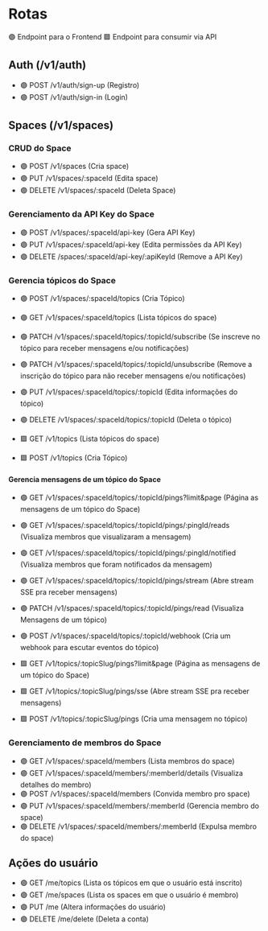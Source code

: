 # Rotas

🟣 Endpoint para o Frontend
🟪 Endpoint para consumir via API

## Auth (/v1/auth)

- 🟣 POST /v1/auth/sign-up (Registro)
- 🟣 POST /v1/auth/sign-in (Login)

## Spaces (/v1/spaces)

### CRUD do Space

- 🟣 POST /v1/spaces (Cria space)
- 🟣 PUT /v1/spaces/:spaceId (Edita space)
- 🟣 DELETE /v1/spaces/:spaceId (Deleta Space)

### Gerenciamento da API Key do Space

- 🟣 POST /v1/spaces/:spaceId/api-key (Gera API Key)
- 🟣 PUT /v1/spaces/:spaceId/api-key (Edita permissões da API Key)
- 🟣 DELETE /spaces/:spaceId/api-key/:apiKeyId (Remove a API Key)

### Gerencia tópicos do Space

- 🟣 POST /v1/spaces/:spaceId/topics (Cria Tópico)
- 🟣 GET /v1/spaces/:spaceId/topics (Lista tópicos do space)
- 🟣 PATCH /v1/spaces/:spaceId/topics/:topicId/subscribe (Se inscreve no tópico para receber mensagens e/ou notificações)
- 🟣 PATCH /v1/spaces/:spaceId/topics/:topicId/unsubscribe (Remove a inscrição do tópico para não receber mensagens e/ou notificações)
- 🟣 PUT /v1/spaces/:spaceId/topics/:topicId (Edita informações do tópico)
- 🟣 DELETE /v1/spaces/:spaceId/topics/:topicId (Deleta o tópico)

- 🟪 GET /v1/topics (Lista tópicos do space)
- 🟪 POST /v1/topics (Cria Tópico)

#### Gerencia mensagens de um tópico do Space

- 🟣 GET /v1/spaces/:spaceId/topics/:topicId/pings?limit&page (Página as mensagens de um tópico do Space)
- 🟣 GET /v1/spaces/:spaceId/topics/:topicId/pings/:pingId/reads (Visualiza membros que visualizaram a mensagem)
- 🟣 GET /v1/spaces/:spaceId/topics/:topicId/pings/:pingId/notified (Visualiza membros que foram notificados da mensagem)
- 🟣 GET /v1/spaces/:spaceId/topics/:topicId/pings/stream (Abre stream SSE pra receber mensagens)
- 🟣 PATCH /v1/spaces/:spaceId/topics/:topicId/pings/read (Visualiza Mensagens de um tópico)
- 🟣 POST /v1/spaces/:spaceId/topics/:topicId/webhook (Cria um webhook para escutar eventos do tópico)

- 🟪 GET /v1/topics/:topicSlug/pings?limit&page (Página as mensagens de um tópico do Space)
- 🟪 GET /v1/topics/:topicSlug/pings/sse (Abre stream SSE pra receber mensagens)
- 🟪 POST /v1/topics/:topicSlug/pings (Cria uma mensagem no tópico)

### Gerenciamento de membros do Space

- 🟣 GET /v1/spaces/:spaceId/members (Lista membros do space)
- 🟣 GET /v1/spaces/:spaceId/members/:memberId/details (Visualiza detalhes do membro)
- 🟣 POST /v1/spaces/:spaceId/members (Convida membro pro space)
- 🟣 PUT /v1/spaces/:spaceId/members/:memberId (Gerencia membro do space)
- 🟣 DELETE /v1/spaces/:spaceId/members/:memberId (Expulsa membro do space)

## Ações do usuário

- 🟣 GET /me/topics (Lista os tópicos em que o usuário está inscrito)
- 🟣 GET /me/spaces (Lista os spaces em que o usuário é membro)
- 🟣 PUT /me (Altera informações do usuário)
- 🟣 DELETE /me/delete (Deleta a conta)
